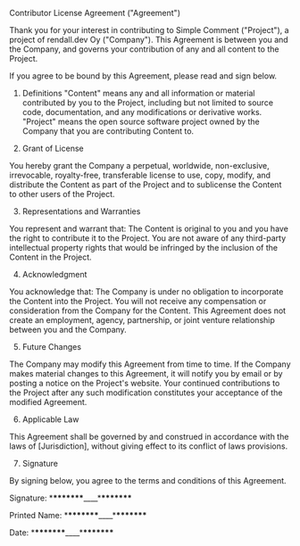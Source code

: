 Contributor License Agreement ("Agreement")

Thank you for your interest in contributing to Simple Comment ("Project"), a project of rendall.dev Oy ("Company"). This Agreement is between you and the Company, and governs your contribution of any and all content to the Project.

If you agree to be bound by this Agreement, please read and sign below.

1. Definitions
   "Content" means any and all information or material contributed by you to the Project, including but not limited to source code, documentation, and any modifications or derivative works. "Project" means the open source software project owned by the Company that you are contributing Content to.

2. Grant of License

You hereby grant the Company a perpetual, worldwide, non-exclusive, irrevocable, royalty-free, transferable license to use, copy, modify, and distribute the Content as part of the Project and to sublicense the Content to other users of the Project.

3. Representations and Warranties

You represent and warrant that:
The Content is original to you and you have the right to contribute it to the Project.
You are not aware of any third-party intellectual property rights that would be infringed by the inclusion of the Content in the Project.

4. Acknowledgment

You acknowledge that:
The Company is under no obligation to incorporate the Content into the Project.
You will not receive any compensation or consideration from the Company for the Content.
This Agreement does not create an employment, agency, partnership, or joint venture relationship between you and the Company.

5. Future Changes

The Company may modify this Agreement from time to time. If the Company makes material changes to this Agreement, it will notify you by email or by posting a notice on the Project's website. Your continued contributions to the Project after any such modification constitutes your acceptance of the modified Agreement.

6. Applicable Law

This Agreement shall be governed by and construed in accordance with the laws of [Jurisdiction], without giving effect to its conflict of laws provisions.

7. Signature

By signing below, you agree to the terms and conditions of this Agreement.

Signature: \***\*\*\*\*\*\*\***\_\_\_\_\***\*\*\*\*\*\*\***

Printed Name: \***\*\*\*\*\*\*\***\_\_\_\_\***\*\*\*\*\*\*\***

Date: \***\*\*\*\*\*\*\***\_\_\_\_\***\*\*\*\*\*\*\***
